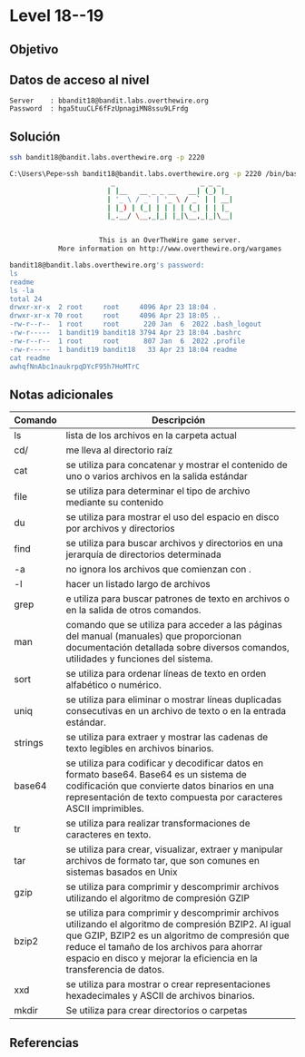 # Level 18--19
## Objetivo

## Datos de acceso al nivel
```
Server    : bbandit18@bandit.labs.overthewire.org
Password  : hga5tuuCLF6fFzUpnagiMN8ssu9LFrdg

```
## Solución

```bash
ssh bandit18@bandit.labs.overthewire.org -p 2220

C:\Users\Pepe>ssh bandit18@bandit.labs.overthewire.org -p 2220 /bin/bash
                         _                     _ _ _
                        | |__   __ _ _ __   __| (_) |_
                        | '_ \ / _` | '_ \ / _` | | __|
                        | |_) | (_| | | | | (_| | | |_
                        |_.__/ \__,_|_| |_|\__,_|_|\__|


                      This is an OverTheWire game server.
            More information on http://www.overthewire.org/wargames

bandit18@bandit.labs.overthewire.org's password:
ls
readme
ls -la
total 24
drwxr-xr-x  2 root     root     4096 Apr 23 18:04 .
drwxr-xr-x 70 root     root     4096 Apr 23 18:05 ..
-rw-r--r--  1 root     root      220 Jan  6  2022 .bash_logout
-rw-r-----  1 bandit19 bandit18 3794 Apr 23 18:04 .bashrc
-rw-r--r--  1 root     root      807 Jan  6  2022 .profile
-rw-r-----  1 bandit19 bandit18   33 Apr 23 18:04 readme
cat readme
awhqfNnAbc1naukrpqDYcF95h7HoMTrC

```
## Notas adicionales
| Comando | Descripción |
|---------|-------------|
|ls| lista de los archivos en la carpeta actual|
|cd/| me lleva al directorio raíz|
|cat| se utiliza para concatenar y mostrar el contenido de uno o varios archivos en la salida estándar |
|file| se utiliza para determinar el tipo de archivo mediante su contenido |
|du| se utiliza para mostrar el uso del espacio en disco por archivos y directorios  |
|find| se utiliza para buscar archivos y directorios en una jerarquía de directorios determinada   |
|-a| no ignora los archivos que comienzan con .|
|-l| hacer un listado largo de archivos|
|grep| e utiliza para buscar patrones de texto en archivos o en la salida de otros comandos. |
|man| comando que se utiliza para acceder a las páginas del manual (manuales) que proporcionan documentación detallada sobre diversos comandos, utilidades y funciones del sistema.|
|sort| se utiliza para ordenar líneas de texto en orden alfabético o numérico.|
|uniq| se utiliza para eliminar o mostrar líneas duplicadas consecutivas en un archivo de texto o en la entrada estándar.|
|strings| se utiliza para extraer y mostrar las cadenas de texto legibles en archivos binarios.|
|base64| se utiliza para codificar y decodificar datos en formato base64. Base64 es un sistema de codificación que convierte datos binarios en una representación de texto compuesta por caracteres ASCII imprimibles. |
|tr| se utiliza para realizar transformaciones de caracteres en texto. |
|tar| se utiliza para crear, visualizar, extraer y manipular archivos de formato tar, que son comunes en sistemas basados en Unix |
|gzip| se utiliza para comprimir y descomprimir archivos utilizando el algoritmo de compresión GZIP|
|bzip2| se utiliza para comprimir y descomprimir archivos utilizando el algoritmo de compresión BZIP2. Al igual que GZIP, BZIP2 es un algoritmo de compresión que reduce el tamaño de los archivos para ahorrar espacio en disco y mejorar la eficiencia en la transferencia de datos. |
|xxd| se utiliza para mostrar o crear representaciones hexadecimales y ASCII de archivos binarios. |
| mkdir | Se utiliza para crear directorios o carpetas|


## Referencias